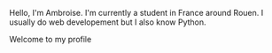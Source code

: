 Hello, I'm Ambroise. I'm currently a student in France around Rouen. 
I usually do web developement but I also know Python.

Welcome to my profile
